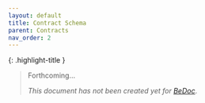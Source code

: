 ```yaml
---
layout: default
title: Contract Schema
parent: Contracts
nav_order: 2
---
```


{: .highlight-title }
> Forthcoming...
>
> _This document has not been created yet for [BeDoc](/)_.
